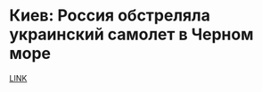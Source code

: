 # Киев: Россия обстреляла украинский самолет в Черном море



[LINK](https://varlamov.ru/2215301.html)